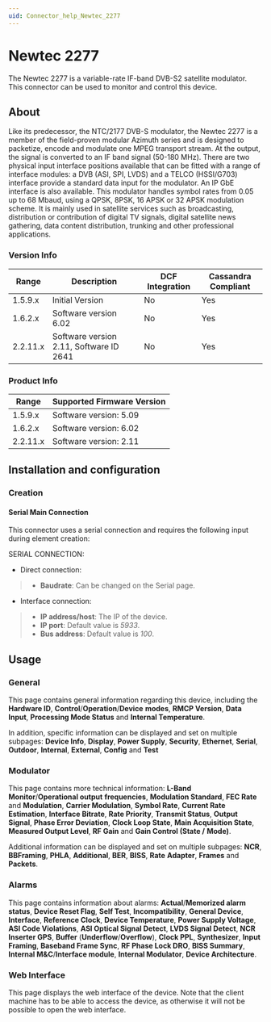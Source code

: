 ```yaml
---
uid: Connector_help_Newtec_2277
---
```


# Newtec 2277

The Newtec 2277 is a variable-rate IF-band DVB-S2 satellite modulator. This connector can be used to monitor and control this device.

## About

Like its predecessor, the NTC/2177 DVB-S modulator, the Newtec 2277 is a member of the field-proven modular Azimuth series and is designed to packetize, encode and modulate one MPEG transport stream. At the output, the signal is converted to an IF band signal (50-180 MHz). There are two physical input interface positions available that can be fitted with a range of interface modules: a DVB (ASI, SPI, LVDS) and a TELCO (HSSI/G703) interface provide a standard data input for the modulator. An IP GbE interface is also available. This modulator handles symbol rates from 0.05 up to 68 Mbaud, using a QPSK, 8PSK, 16 APSK or 32 APSK modulation scheme. It is mainly used in satellite services such as broadcasting, distribution or contribution of digital TV signals, digital satellite news gathering, data content distribution, trunking and other professional applications.

### Version Info

| **Range** | **Description**                         | **DCF Integration** | **Cassandra Compliant** |
|------------------|-----------------------------------------|---------------------|-------------------------|
| 1.5.9.x          | Initial Version                         | No                  | Yes                     |
| 1.6.2.x          | Software version 6.02                   | No                  | Yes                     |
| 2.2.11.x         | Software version 2.11, Software ID 2641 | No                  | Yes                     |

### Product Info

| Range | Supported Firmware Version |
|------------------|-----------------------------|
| 1.5.9.x          | Software version: 5.09      |
| 1.6.2.x          | Software version: 6.02      |
| 2.2.11.x         | Software version: 2.11      |

## Installation and configuration

### Creation

#### Serial Main Connection

This connector uses a serial connection and requires the following input during element creation:

SERIAL CONNECTION:

- Direct connection:

> - **Baudrate**: Can be changed on the Serial page.

- Interface connection:

> - **IP address/host**: The IP of the device.
> - **IP port**: Default value is *5933*.
> - **Bus address**: Default value is *100*.

## Usage

### General

This page contains general information regarding this device, including the **Hardware ID**, **Control**/**Operation**/**Device** **modes**, **RMCP Version**, **Data Input**, **Processing Mode Status** and **Internal Temperature**.

In addition, specific information can be displayed and set on multiple subpages: **Device Info**, **Display**, **Power Supply**, **Security**, **Ethernet**, **Serial**, **Outdoor**, **Internal**, **External**, **Config** and **Test**

### Modulator

This page contains more technical information: **L-Band Monitor**/**Operational output** **frequencies**, **Modulation Standard**, **FEC Rate** and **Modulation**, **Carrier Modulation**, **Symbol Rate**, **Current Rate Estimation**, **Interface Bitrate**, **Rate Priority**, **Transmit Status**, **Output Signal**, **Phase Error Deviation**, **Clock Loop State**, **Main Acquisition State**, **Measured Output Level**, **RF Gain** and **Gain Control (State /** **Mode)**.

Additional information can be displayed and set on multiple subpages: **NCR**, **BBFraming**, **PHLA**, **Additional**, **BER**, **BISS**, **Rate** **Adapter**, **Frames** and **Packets**.

### Alarms

This page contains information about alarms: **Actual**/**Memorized alarm status**, **Device Reset Flag**, **Self Test**, **Incompatibility**, **General Device**, **Interface**, **Reference Clock**, **Device Temperature**, **Power Supply Voltage**, **ASI Code Violations**, **ASI Optical Signal Detect**, **LVDS Signal Detect**, **NCR Inserter GPS**, **Buffer** (**Underflow**/**Overflow**), **Clock PPL**, **Synthesizer**, **Input Framing**, **Baseband Frame Sync**, **RF Phase Lock DRO**, **BISS Summary**, **Internal M&C**/**Interface module**, **Internal Modulator**, **Device Architecture**.

### Web Interface

This page displays the web interface of the device. Note that the client machine has to be able to access the device, as otherwise it will not be possible to open the web interface.
